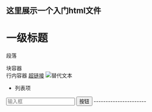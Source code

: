 #
这里展示一个入门html文件
-----------------------
<!-- 文档结构 -->
<!DOCTYPE html>
<html>
<head>
    <title>标题</title>
</head>
<body>
    <!-- 常用标签 -->
    <h1>一级标题</h1>  <!-- 块级元素 -->
    <p>段落</p>
    <div>块容器</div>
    <span>行内容器</span> <!-- 行内元素 -->
    <a href="链接地址">超链接</a>
    <img src="图片路径" alt="替代文本">
    <ul>
        <li>列表项</li>  <!-- 无序列表 -->
    </ul>
    <input type="text" placeholder="输入框">
    <button>按钮</button> 
</body>
</html>
----------------------